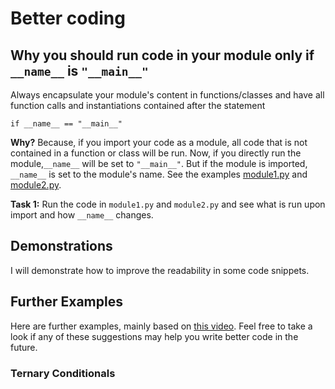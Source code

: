 # Better coding

## Why you should run code in your module only if `__name__` is `"__main__"`

Always encapsulate your module's content in functions/classes and have all function calls and instantiations contained after the statement
```
if __name__ == "__main__"
```
**Why?** Because, if you import your code as a module, all code that is not contained in a function or class will be run. Now, if you directly run the module,`__name__` will be set to `"__main__"`. But if the module is imported, `__name__` is set to the module's name. See the examples [module1.py](module1.py) and [module2.py](module2.py).

**Task 1:** Run the code in `module1.py` and `module2.py` and see what is run upon import and how `__name__` changes.





## Demonstrations

I will demonstrate how to improve the readability in some code snippets.

## Further Examples 
Here are further examples, mainly based on [this video](https://youtu.be/C-gEQdGVXbk). Feel free to take a look if any of these suggestions may help you write better code in the future.

### Ternary Conditionals
